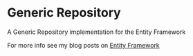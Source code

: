 Generic Repository
==================

A Generic Repository implementation for the Entity Framework

For more info see my blog posts on [Entity Framework](http://wimpool.nl/blog/Tags/Entity%20Framework)
